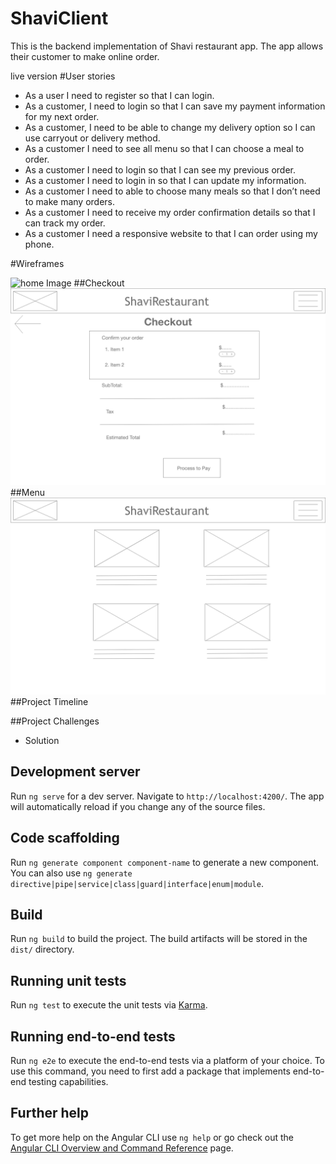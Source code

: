 # ShaviClient

This is the backend implementation of Shavi restaurant app. The app allows their customer to make online order. 

live version
#User stories

-	As a user I need to register so that I can login.
-	As a customer, I need to login so that I can save my payment information for my next order.
-	As a customer, I need to be able to change my delivery option so I can use carryout or delivery method.
-	As a customer I need to see all menu so that I can choose a meal to order.
-	As a customer I need to login so that I can see my previous order.
-	As a customer I need to login in so that I can update my information.
-	As a customer I need to able to choose many meals so that I don’t need to make many orders.
-	As a customer I need to receive my order confirmation details so that I can track my order.
-	As a customer I need a responsive website to that I can order using my phone.


#Wireframes

![home Image](https://github.com/diaba/shaviRestaurant-client/blob/main/wireframes/Home%20-%20item%201%20%E2%80%93%201.png?raw=true "Project wireframe")
##Checkout
![checkout Image]( https://github.com/diaba/shaviRestaurant-client/blob/main/wireframes/Home%20-%20Checkout.png?raw=true "Project Start ERD")
##Menu
![menu Image](https://github.com/diaba/shaviRestaurant-client/blob/main/wireframes/Home%20-%20items%201.png?raw=true "Project wareframe")
##Project Timeline

##Project Challenges
- Solution

## Development server

Run `ng serve` for a dev server. Navigate to `http://localhost:4200/`. The app will automatically reload if you change any of the source files.

## Code scaffolding

Run `ng generate component component-name` to generate a new component. You can also use `ng generate directive|pipe|service|class|guard|interface|enum|module`.

## Build

Run `ng build` to build the project. The build artifacts will be stored in the `dist/` directory.

## Running unit tests

Run `ng test` to execute the unit tests via [Karma](https://karma-runner.github.io).

## Running end-to-end tests

Run `ng e2e` to execute the end-to-end tests via a platform of your choice. To use this command, you need to first add a package that implements end-to-end testing capabilities.

## Further help

To get more help on the Angular CLI use `ng help` or go check out the [Angular CLI Overview and Command Reference](https://angular.io/cli) page.
